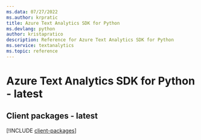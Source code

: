 ```yaml
---
ms.data: 07/27/2022
ms.author: krpratic
title: Azure Text Analytics SDK for Python
ms.devlang: python
author: kristapratico
description: Reference for Azure Text Analytics SDK for Python
ms.service: textanalytics
ms.topic: reference
---
```

# Azure Text Analytics SDK for Python - latest

## Client packages - latest
[!INCLUDE [client-packages](text-analytics-client-index.md)]